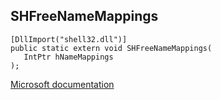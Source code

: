 ## SHFreeNameMappings

```
[DllImport("shell32.dll")]
public static extern void SHFreeNameMappings(
   IntPtr hNameMappings
);
```

[Microsoft documentation](TODO)
